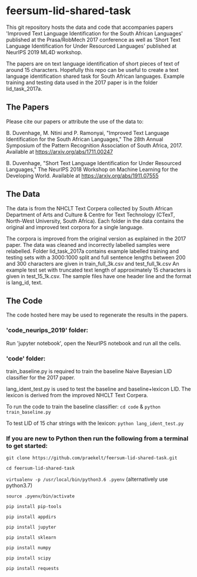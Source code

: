 # feersum-lid-shared-task
This git repository hosts the data and code that accompanies papers 'Improved Text Language Identification for the South African Languages'
published at the Prasa/RobMech 2017 conference as well as 'Short Text Language Identification for Under Resourced Languages' published at NeurIPS 2019 ML4D workshop.

The papers are on text language identification of short pieces of text of around 15 characters. Hopefully this repo can be useful to create a text language identification shared task for South African languages. Example training and testing data used in the 2017 paper is in the folder lid_task_2017a.

## The Papers
Please cite our papers or attribute the use of the data to:

B. Duvenhage, M. Ntini and P. Ramonyai, "Improved Text Language Identification for the South African Languages," The 28th Annual Symposium of the Pattern Recognition Association of South Africa, 2017. Available at https://arxiv.org/abs/1711.00247

B. Duvenhage, "Short Text Language Identification for Under Resourced Languages," The NeurIPS 2018 Workshop on Machine Learning for the Developing World. Available at https://arxiv.org/abs/1911.07555


## The Data
The data is from the NHCLT Text Corpera collected by South African Department of Arts and Culture & Centre for Text Technology (CTexT,
North-West University, South Africa). Each folder in the data contains the original and improved text corpora for a single language.

The corpora is improved from the original version as explained in the 2017 paper. The data was cleaned and incorrectly labelled samples were
relabelled. Folder lid_task_2017a contains example labelled training and testing sets with a 3000:1000 split and full sentence lengths between
200 and 300 characters are given in train_full_3k.csv and test_full_1k.csv An example test set with truncated text length of approximately
15 characters is given in test_15_1k.csv. The sample files have one header line and the format is lang_id, text.

## The Code
The code hosted here may be used to regenerate the results in the papers.

### 'code_neurips_2019' folder:
Run 'jupyter notebook', open the NeurIPS notebook and run all the cells. 

### 'code' folder:
train_baseline.py is required to train the baseline Naive Bayesian LID classifier for the 2017 paper.

lang_ident_test.py is used to test the baseline and baseline+lexicon LID. The lexicon is derived from the improved NHCLT Text Corpera.

To run the code to train the baseline classifier: `cd code` & `python train_baseline.py`

To test LID of 15 char strings with the lexicon: `python lang_ident_test.py`


### If you are new to Python then run the following from a terminal to get started:

`git clone https://github.com/praekelt/feersum-lid-shared-task.git`

`cd feersum-lid-shared-task`

`virtualenv -p /usr/local/bin/python3.6 .pyenv`
 (alternatively use python3.7)

`source .pyenv/bin/activate`

`pip install pip-tools`

`pip install appdirs`

`pip install jupyter`

`pip install sklearn`

`pip install numpy`

`pip install scipy`

`pip install requests`





